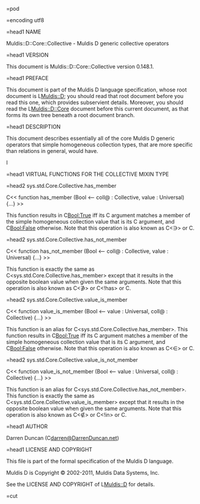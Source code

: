 =pod

=encoding utf8

=head1 NAME

Muldis::D::Core::Collective - Muldis D generic collective operators

=head1 VERSION

This document is Muldis::D::Core::Collective version 0.148.1.

=head1 PREFACE

This document is part of the Muldis D language specification, whose root
document is L<Muldis::D>; you should read that root document before
you read this one, which provides subservient details.  Moreover, you
should read the L<Muldis::D::Core> document before this current
document, as that forms its own tree beneath a root document branch.

=head1 DESCRIPTION

This document describes essentially all of the core Muldis D generic
operators that simple homogeneous collection types, that are more specific
than relations in general, would have.

I<This documentation is pending.>

=head1 VIRTUAL FUNCTIONS FOR THE COLLECTIVE MIXIN TYPE

=head2 sys.std.Core.Collective.has_member

C<< function has_member (Bool <--
coll@ : Collective, value : Universal) {...} >>

This function results in C<Bool:True> iff its C<value> argument matches a
member of the simple homogeneous collection value that is its C<coll>
argument, and C<Bool:False> otherwise.  Note that this operation is also
known as C<∋> or C<has>.

=head2 sys.std.Core.Collective.has_not_member

C<< function has_not_member (Bool <--
coll@ : Collective, value : Universal) {...} >>

This function is exactly the same as C<sys.std.Core.Collective.has_member>
except that it results in the opposite boolean value when given the same
arguments.  Note that this operation is also known as C<∌> or C<!has> or
C<not-has>.

=head2 sys.std.Core.Collective.value_is_member

C<< function value_is_member (Bool <--
value : Universal, coll@ : Collective) {...} >>

This function is an alias for C<sys.std.Core.Collective.has_member>.  This
function results in C<Bool:True> iff its C<value> argument matches a member
of the simple homogeneous collection value that is its C<coll> argument,
and C<Bool:False> otherwise.  Note that this operation is also known as
C<∈> or C<in>.

=head2 sys.std.Core.Collective.value_is_not_member

C<< function value_is_not_member (Bool <--
value : Universal, coll@ : Collective) {...} >>

This function is an alias for C<sys.std.Core.Collective.has_not_member>.
This function is exactly the same as
C<sys.std.Core.Collective.value_is_member> except that it results in the
opposite boolean value when given the same arguments.  Note that this
operation is also known as C<∉> or C<!in> or C<not-in>.

=head1 AUTHOR

Darren Duncan (C<darren@DarrenDuncan.net>)

=head1 LICENSE AND COPYRIGHT

This file is part of the formal specification of the Muldis D language.

Muldis D is Copyright © 2002-2011, Muldis Data Systems, Inc.

See the LICENSE AND COPYRIGHT of L<Muldis::D> for details.

=cut
